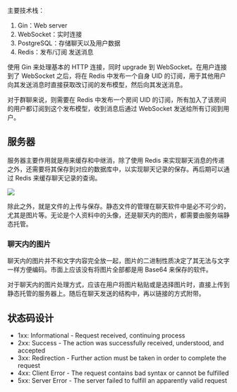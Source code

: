 主要技术栈：

1. Gin：Web server
2. WebSocket：实时连接
3. PostgreSQL：存储聊天以及用户数据
4. Redis：发布/订阅 发送消息

使用 Gin 来处理基本的 HTTP 连接，同时 upgrade 到 WebSocket。在用户连接到了 WebSocket 之后，将在 Redis 中发布一个自身 UID 的订阅，用于其他用户向其发送消息时直接获取改订阅的发布模型，然后向其发送消息。

对于群聊来说，则需要在 Redis 中发布一个房间 UID 的订阅，所有加入了该房间的用户都订阅到这个发布模型，收到消息后通过 WebSocket 发送给所有订阅到用户。

## 服务器

服务器主要作用就是用来缓存和中继消，除了使用 Redis 来实现聊天消息的传递之外，还需要将其保存到对应的数据库中，以实现聊天记录的保存。再后期可以通过 Redis 来缓存聊天记录的查询。

![](Pasted%20image%2020240312171352.png)

除此之外，就是文件的上传与保存。静态文件的管理在聊天软件中是必不可少的，尤其是图片等。无论是个人资料中的头像，还是聊天内的图片，都需要由服务端静态托管。

### 聊天内的图片

聊天内的图片并不和文字内容完全放一起，图片的二进制性质决定了其无法与文字一样方便编码。市面上应该没有将图片全部都是用 Base64 来保存的软件。

对于聊天内的图片处理方式，应该在用户将图片粘贴或是选择图片时，直接上传到静态托管的服务器上。随后在聊天发送的结构中，再以链接的方式附带。

## 状态码设计

- 1xx: Informational - Request received, continuing process
- 2xx: Success - The action was successfully received, understood, and accepted
- 3xx: Redirection - Further action must be taken in order to complete the request
- 4xx: Client Error - The request contains bad syntax or cannot be fulfilled
- 5xx: Server Error - The server failed to fulfill an apparently valid request